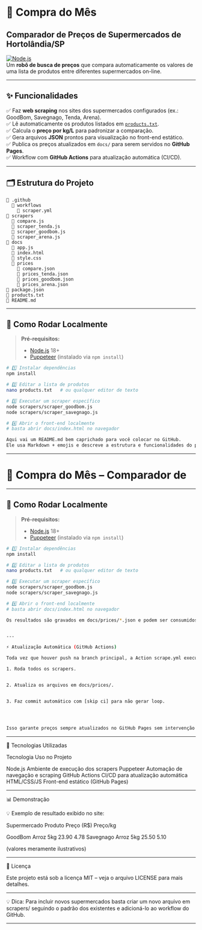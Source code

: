 
# 🛒 Compra do Mês
## Comparador de Preços de Supermercados de Hortolândia/SP

[![Node.js](https://img.shields.io/badge/Node.js-18.x-green?logo=node.js)](https://nodejs.org/)  
Um **robô de busca de preços** que compara automaticamente os valores de uma lista de produtos entre diferentes supermercados on-line.

---

## ✨ Funcionalidades

✅ Faz **web scraping** nos sites dos supermercados configurados (ex.: GoodBom, Savegnago, Tenda, Arena).  
✅ Lê automaticamente os produtos listados em [`products.txt`](./products.txt).  
✅ Calcula o **preço por kg/L** para padronizar a comparação.  
✅ Gera arquivos **JSON** prontos para visualização no front-end estático.  
✅ Publica os preços atualizados em `docs/` para serem servidos no **GitHub Pages**.  
✅ Workflow com **GitHub Actions** para atualização automática (CI/CD).

---

## 🗂️ Estrutura do Projeto


```
📁 .github
  📁 workflows
    📄 scraper.yml
📁 scrapers
  📄 compare.js
  📄 scraper_tenda.js
  📄 scraper_goodbom.js
  📄 scraper_arena.js
📁 docs
  📄 app.js
  📄 index.html
  📄 style.css
  📁 prices
    📄 compare.json
    📄 prices_tenda.json
    📄 prices_goodbom.json
    📄 prices_arena.json
📄 package.json
📄 products.txt
📄 README.md
```
---

## 🚀 Como Rodar Localmente

> **Pré-requisitos:**  
> - [Node.js](https://nodejs.org/) 18+  
> - [Puppeteer](https://pptr.dev/) (instalado via `npm install`)

```bash
# 1️⃣ Instalar dependências
npm install

# 2️⃣ Editar a lista de produtos
nano products.txt   # ou qualquer editor de texto

# 3️⃣ Executar um scraper específico
node scrapers/scraper_goodbom.js
node scrapers/scraper_savegnago.js

# 4️⃣ Abrir o front-end localmente
# basta abrir docs/index.html no navegador

Aqui vai um README.md bem caprichado para você colocar no GitHub.
Ele usa Markdown + emojis e descreve a estrutura e funcionalidades do projeto de forma clara e profissional:

```
---

# 🛒 Compra do Mês – Comparador de 

---

## 🚀 Como Rodar Localmente

> **Pré-requisitos:**  
> - [Node.js](https://nodejs.org/) 18+  
> - [Puppeteer](https://pptr.dev/) (instalado via `npm install`)

```bash
# 1️⃣ Instalar dependências
npm install

# 2️⃣ Editar a lista de produtos
nano products.txt   # ou qualquer editor de texto

# 3️⃣ Executar um scraper específico
node scrapers/scraper_goodbom.js
node scrapers/scraper_savegnago.js

# 4️⃣ Abrir o front-end localmente
# basta abrir docs/index.html no navegador

Os resultados são gravados em docs/prices/*.json e podem ser consumidos pelo front-end automaticamente.


---

⚡ Atualização Automática (GitHub Actions)

Toda vez que houver push na branch principal, a Action scrape.yml executa:

1. Roda todos os scrapers.


2. Atualiza os arquivos em docs/prices/.


3. Faz commit automático com [skip ci] para não gerar loop.




Isso garante preços sempre atualizados no GitHub Pages sem intervenção manual.
```

---

🧩 Tecnologias Utilizadas

Tecnologia	Uso no Projeto

Node.js	Ambiente de execução dos scrapers
Puppeteer	Automação de navegação e scraping
GitHub Actions	CI/CD para atualização automática
HTML/CSS/JS	Front-end estático (GitHub Pages)



---

📊 Demonstração

💡 Exemplo de resultado exibido no site:

Supermercado	Produto	Preço (R$)	Preço/kg

GoodBom	Arroz 5kg	23.90	4.78
Savegnago	Arroz 5kg	25.50	5.10


(valores meramente ilustrativos)


---

📝 Licença

Este projeto está sob a licença MIT – veja o arquivo LICENSE para mais detalhes.


---

💡 Dica:
Para incluir novos supermercados basta criar um novo arquivo em scrapers/ seguindo o padrão dos existentes e adicioná-lo ao workflow do GitHub.

---

